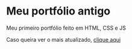 # Meu portfólio antigo

Meu primeiro portfólio feito em HTML, CSS e JS

Caso queira ver o mais atualizado, [clique aqui](https://portfolio-nu-murex-60.vercel.app)
